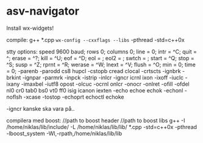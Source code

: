 # asv-navigator

Install wx-widgets!

compile: g++ *.cpp `wx-config --cxxflags --libs` -pthread -std=c++0x



stty options:
speed 9600 baud; rows 0; columns 0; line = 0;
intr = ^C; quit = ^\; erase = ^?; kill = ^U; eof = ^D; eol = <undef>;
eol2 = <undef>; swtch = <undef>; start = ^Q; stop = ^S; susp = ^Z; rprnt = ^R;
werase = ^W; lnext = ^V; flush = ^O; min = 0; time = 0;
-parenb -parodd cs8 hupcl -cstopb cread clocal -crtscts
-ignbrk -brkint -ignpar -parmrk -inpck -istrip -inlcr -igncr icrnl ixon -ixoff
-iuclc -ixany -imaxbel -iutf8
opost -olcuc -ocrnl onlcr -onocr -onlret -ofill -ofdel nl0 cr0 tab0 bs0 vt0 ff0
isig icanon iexten -echo echoe echok -echonl -noflsh -xcase -tostop -echoprt
echoctl echoke

-igncr kanske ska vara på..



compilera med boost:
	//path to boost header       //path to boost libs
g++ -I /home/niklas/lib/include/ -L /home/niklas/lib/lib/ *.cpp -std=c++0x -pthread -lboost_system -Wl,-rpath,/home/niklas/lib/lib
